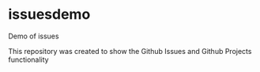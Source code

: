 # issuesdemo
Demo of issues

This repository was created to show the Github Issues and Github Projects functionality

